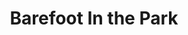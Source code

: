 ---
title: Barefoot In the Park
year: 1967
opening_date: 1967-04-14
closing_date: 1967-04-29
layout: productions
image:
image_caption:
image_credit:
playbill:
category:
Theatre: Theatre Jacksonville
Venue: Little Theatre
cast:
  Corie Bratter: Marcy Massaniso
  Telephone Repair Man: Jerry Allen
  Delivery Man: Sam Helfrich
  Paul Bratter: Harry Hodge
  Corie's Mother, Mrs. Banks: Judith Jett
  Victor Velasco: Marshall Grauer
crew:
  Director: George Ballis
  Scenic Design: Larry Riddle
  Stage Manager: Al Gimbel
  Costumes: Lois Stewart
  Properties: 
    - Helen Roberts
    - Maria Alaracon
    - Gladys Dale
    - Lyn Lazarus
  Make-up:
    - Jan Davis
    - Mary Francis Thornhill
  Lighting:
    - Ellen Black
    - Peggy Miller
  Scenery:
    - Bob Agnew
    - Gwuyda Agnew
    - Walter Quattlebaum
    - Maria Alaracon
    - Helen Roberts
    - Gladys Dale
    - Peggy Miller
    - David Witten
    - Lyn Lazarus
    - Norman Howard
    - Charles Vance
  About the Cast notes: Jean Goodman
  Photograph of Mr. Ballis: Judith Gefter
external_links:
---